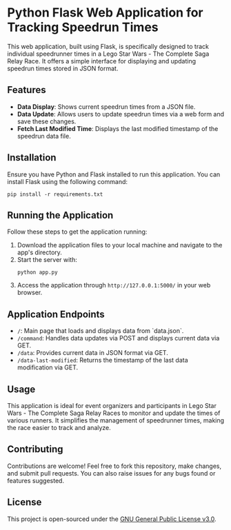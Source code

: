 
# Python Flask Web Application for Tracking Speedrun Times

This web application, built using Flask, is specifically designed to track individual speedrunner times in a Lego Star Wars - The Complete Saga Relay Race. It offers a simple interface for displaying and updating speedrun times stored in JSON format.

## Features

- **Data Display**: Shows current speedrun times from a JSON file.
- **Data Update**: Allows users to update speedrun times via a web form and save these changes.
- **Fetch Last Modified Time**: Displays the last modified timestamp of the speedrun data file.

## Installation

Ensure you have Python and Flask installed to run this application. You can install Flask using the following command:

```
pip install -r requirements.txt
```

## Running the Application

Follow these steps to get the application running:

1. Download the application files to your local machine and navigate to the app's directory.
2. Start the server with:
   ```
   python app.py
   ```
3. Access the application through `http://127.0.0.1:5000/` in your web browser.

## Application Endpoints

- `/`: Main page that loads and displays data from \`data.json\`.
- `/command`: Handles data updates via POST and displays current data via GET.
- `/data`: Provides current data in JSON format via GET.
- `/data-last-modified`: Returns the timestamp of the last data modification via GET.

## Usage

This application is ideal for event organizers and participants in Lego Star Wars - The Complete Saga Relay Races to monitor and update the times of various runners. It simplifies the management of speedrunner times, making the race easier to track and analyze.

## Contributing

Contributions are welcome! Feel free to fork this repository, make changes, and submit pull requests. You can also raise issues for any bugs found or features suggested.

## License

This project is open-sourced under the [GNU General Public License v3.0](LICENSE).
